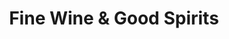 ---
title: "Fine Wine & Good Spirits"
url: /malvern/fine-wine-und-good-spirits/
shop: Spirituosen
---